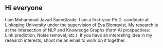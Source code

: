 ## Hi everyone
I am Mohammad Javad Saeedizade. I am a first-year Ph.D. candidate at Linkoping University under the supervision of Eva Blomqvist. My research is at the intersection of NLP and Knowledge Graphs (form AI prospectives: Link prediction, Noise removal, etc.). If you have an interesting idea in my research interests, shoot me an email to work on it together.
